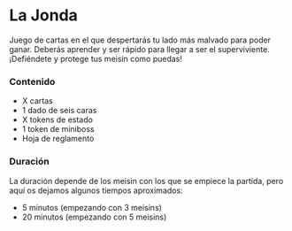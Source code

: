 # La Jonda

Juego de cartas en el que despertarás tu lado más malvado para poder ganar. Deberás aprender y ser rápido para llegar a ser el superviviente. ¡Defiéndete y protege tus meisin como puedas!

### Contenido
- X cartas
- 1 dado de seis caras
- X tokens de estado
- 1 token de miniboss
- Hoja de reglamento

### Duración
La duración depende de los meisin con los que se empiece la partida, pero aquí os dejamos algunos tiempos aproximados:
- 5 minutos (empezando con 3 meisins)
- 20 minutos (empezando con 5 meisins)